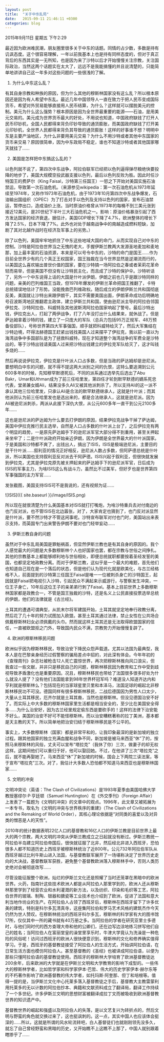 ```yaml
---
layout: post
title:  "关于中东乱局"
date:   2015-09-11 21:46:11 +0300
categories: blog
---
```

2015年9月11日 星期五 下午2:29

最近因为欧洲难民潮，朋友圈里很多关于中东的话题。同情的占少数，多数是持有讥讽态度。这个很容易理解，一年以前我基本上也是持有同样态度的，但对于真正背后的东西其实是一无所知，也是因为来了沙特以后才开始慢慢关注宗教，关注国际政治，当然这两个话题实在太大了，远远不是我能搞懂的并且说清楚的，只能简单地讲讲自己这一年多对这些问题的一些很浅的了解。

1. 为什么中东这么乱？

有其自身宗教和种族的原因，但为什么其他的穆斯林国家没有这么乱？所以根本原因还是因为有人希望中东乱。最近几年中国领导人一直在致力于把人民币变成国际货币，希望对外贸易能够直接用人民币结算，为什么？这样就可以摆脱美元的控制。美元为什么这么强势？根本原因是因为全世界最重要的能源——石油，是用美元交易的。美元成为世界货币最大的好处，不用说也知道，中国政府缺钱了打开人民币印钞机，全国人民都得来背负印钞导致的通货膨胀，而美国政府缺钱了打开美元印钞机，全世界人民都得来背负其导致的通货膨胀！这样的好事谁不想？明明中东是主要产油地区，为什么非要用美元交易？为什么不用沙特或者其他中东国家的货币来交易？原因很简单，因为中东政局不稳定，谁也不知道沙特或者其他国家哪天就挂了……

2. 美国是怎样把中东搞这么乱的？

以色列就不说了，第四次中东战争，阿拉伯联军已经把以色列逼得弹尽粮绝快要投降的地步了，美国大规模空投武器支援以色列，最后以色列反败为胜。因此时任沙特国王的费萨尔（King Faisal，沙特第三任国王）一怒之下开始对美国实施石油禁运，导致第一次石油危机。（来源参见wikipedia：第一次石油危机从1973年延续至1974年，又称作1973年石油危机，由于1973年10月第四次中东战争爆发，石油输出国组织（OPEC）为了打击对手以色列及支持以色列的国家，宣布石油禁运，暂停出口，造成油价上涨。当时原油价格曾从1973年的每桶不到三美元涨到接近12美元，是20世纪下半叶三大石油危机之一。影响：原油价格暴涨引起了西方发达国家的经济衰退，据估计，美国GDP增长下降了4.7%，欧洲整体的增长下降了2.5%，日本下降了7%。此外也对处于越南战争中的南越造成燃料短缺，加剧了其对北越作战时在经济及军事上的劣势。）

除了以色列，美国牢牢地抓住了中东这些地域大国的命门，从而实现自己对中东的控制。沙特是阿拉伯世界当之无愧的老大，手握伊斯兰教两大发源圣地麦加和麦地那，加上最丰富的石油资源，本来是可以号令中东的，沙特的命门是国王……作为目前全世界少有的几个真正王权国家，国王独裁在当今世界显然是逆潮流而行的，以美国这么喜欢输出普世价值的国家，要在沙特搞一场阿拉伯之春或者茉莉花革命轻而易举，但是美国不但没有让沙特民主化，而且成了沙特的保护伞。沙特听话了，另外一个中东说得上话的大国是什叶派伊朗，伊朗之前也几乎是跟沙特同样的问题，亲美的巴列维国王当政，但1978年爆发的伊斯兰革命把国王推翻了，卡特总统错误地估计了形势。没能挽救巴列维政权。随后成立的伊朗伊斯兰共和国彻底反美，美国就让沙特出来跟伊朗干，其实不需要美国出面，伊朗革命成功后明确地号召波斯湾地区推翻君主政体，建立伊斯兰共和国，使由逊尼派主导的阿拉伯邻国伊拉克、沙特阿拉伯、科威特及其他波斯湾阿拉伯国家响起了警号。最后沙特出钱，伊拉克出人，打起了两伊战争，打了八年没打出什么结果来，就休战了。但是萨达姆拿着沙特的钱，建立了一只庞大的军队（总兵力包括95万正规军、48万预备役部队），号称世界第四大军事强国，顺手就把科威特给灭了，然后大军集结在沙特边境，吓得法赫德国王赶紧出钱找美国人过来摆平了伊拉克，我以前一直以为海湾战争中多国部队是为了拯救科威特，现在才知道整个海湾战争的军费全是沙特出的，等于沙特出钱请美国人过来把沙特出钱建立的伊拉克军队给灭了，这才叫钱多烧的……

然后再说说伊拉克，伊拉克是什叶派人口占多数，但是当政的萨达姆却是逊尼派。要想明白中东的问题，就不得不提这两大派别之间的仇恨，这特么要追溯到公元600多年的时候，先知穆罕默德死后，不同的派系通过选举先后选出了Abu Bakr，Umar和Uthman成为了前三任哈里发，第四任才轮到默罕默德的嫡系死忠代表，堂弟兼女婿Ali，结果没多久Ali又被其他派刺杀了。所以支持Ali的这一派不承认其他三位哈里发，只承认Ali是合法的默罕默德继承人，这就是什叶派；而其他派则认为前三任哈里发也是选出来的，都是合法继承人，这就是逊尼派。因为Ali被逊尼派刺杀，两派从此接下深仇大恨，从公元600多年一直干到公元2100多年……

这也是逊尼派的萨达姆为什么要去打伊朗的原因，结果伊拉克战争干掉了萨达姆，美国中伊拉克推行民主选举，自然是人口占多数的什叶派上台了，之后伊拉克有两个明显的趋势，一是原先萨达姆手下的逊尼派军官大部分得不到重用，甚至关押起来坐牢了；二是什叶派政府开始亲近伊朗，因为伊朗是全世界最大的什叶派国家。于是美国和沙特都不爽了，出钱出人，搞出了ISIS，ISIS是极端逊尼派，主要目的是干什叶派……叙利亚的情况正好相反，逊尼派人数占多数，但阿萨德总统是什叶派，所以美国也支持叙利亚反对派去干阿萨德。ISIS兴起于叙利亚，但很快就发展到伊拉克，尤其是伊拉克原先被关押起来的萨达姆手下的逊尼派军官，日后成为ISIS的军事主力，为啥ISIS这么有战斗力，虽然比不过美军，但好歹也是世界第四军事强国的主力军官……

发张截图，美国支持ISIS可不是我说的，还有视频为证……

![ISIS]({{ site.baseurl }}/image/ISIS.png)

所以现在就很清楚为什么美国基本对ISIS就打打嘴炮，为啥沙特重兵去对付南边的也门反对派，也不管ISIS在北边嚣张，对了，大家肯定也猜到了，也门反对派显然是什叶派，要不然沙特才不管这闲事呢。沙特宣布联军对付也门时，美国站出来表示支持，而英国专门出来警告伊朗不要对也门轻举妄动……

3. 伊斯兰教自身的问题

虽然对于中东乱局美国是罪魁祸首，但显然伊斯兰教也是有其自身的原因的。我个人感觉最大的问题是大多数穆斯林个人也好国家也罢，都在宗教与世俗之间挣扎。其他的宗教基本上都能够顺利地与世俗相处，即便总统就职都要按着圣经发誓的美国，也都坚定地政教分离。而对于伊斯兰教，这似乎是一个最大的难题，首先他们也知道自己现在是一个落后的状态，但是他们认为现代化就是欧美化，与古兰经格格不入，前面提到的沙特第三任国王Faisal是唯一一位被刺杀身亡的沙特国王，起因就是Faisal把电视引入沙特，引起民众不满起来示威游行，与警察发生冲突，一位王子身亡，10年后这位王子的亲弟弟行刺了Faisal。基本上目前世界上多数穆斯林国家都是政教合一，不管是国王独裁的沙特，还是名义上公民直接投票选举总统的伊朗，他们的法律就是《古兰经》。

土耳其的遭遇可谓典型，从凯末尔将军建国开始，土耳其就坚定地奉行政教分离，然后花了几十年的努力试图加入欧盟。甚至土耳其通过法律，禁止女性在公共场合佩戴穆斯林妇女必须佩戴的头巾。然而就这样土耳其还是无法取得欧盟国家的信任，一直被欧盟拒之门外，导致国内民众不满，宗教势力开始慢慢复辟了。

4. 欧洲的穆斯林移民问题

欧洲似乎因为穆斯林移民，导致治安下降民众怨声载道。尤其以法国为最典型，我本人是在巴黎亲身经历过假警察的骗局差点中招的，对此深有体会。今年年初的《查理周刊》杂志社被枪击12人死亡震惊世界，再次把穆斯林推向风口浪尖，但我查过一些文献，并非只是移民自己的问题，穆斯林移民因为教育和工作中受到歧视导致矛盾激化也是重要原因。况且，穆斯林移民也带给了法国很多很多好处为什么就没人提了？没有他们法国能拿到98年世界杯冠军吗？难道没人知道齐达内和亨利就是穆斯林么？包括现在的当家球星里贝里和本泽马，法国足球的崛起北非穆斯林移民功不可没。德国同样有很多穆斯林移民，二战后德国因为男性人口太少，大量从土耳其移民，厄齐尔就是土耳其裔，当然也是穆斯林。但没见德国治安不好了。而实际上中大多数的穆斯林国家里生活都是相当安全的，至少比在美国安全得多……为什么治安好，因为古兰经里规定偷东西是要砍手的！这样的法律下治安能不好么，美国的治安不好可不能怪穆斯林。而以治安糟糕著称的拉丁美洲，基本都是天主教的天下。所以简单地把治安归结于穆斯林移民是不公平的。

事实上，大多数穆斯林（国家）都是非常平和的，让我印象最深的是新加坡的独立过程。跟其他国家的独立充满血腥和战争不同，新加坡是被马来西亚“休”了的，按照马来穆斯林的风俗，丈夫可以宣布“塔拉克”（我休了你）三次，做妻子的却无权这样。这期间他们可以重归于好，他可以娶回她。不过，在他讲了三次“塔拉克”之后，就不能再娶她了。马来西亚“休”了新加坡的时候，国会上下两院三读法案，等于宣布“塔拉克”三次。对了，我估计大多数人恐怕都不知道马来西亚也是穆斯林国家……

5. 文明的冲突

文明冲突论（英语：The Clash of Civilizations）是1993年夏季由美国哈佛大学教授塞缪尔·P·亨廷顿（Samuel Huntington）在《外交季刊》（Foreign Affair）上发表了一篇题为《文明的冲突》的文章中的观点。1996年，此文章又被拓展为一本专书，取名为《文明的冲突与世界秩序的重建》（The Clash of Civilizations and the Remaking of World Order），其核心理论依据是“对同类的喜爱以及对异类的憎恶是人的天性”。

2010年的统计数据表明22亿人口的基督教和16亿人口的伊斯兰教是目前世界上最大的两个宗教，两大文明的冲突从伊斯兰教成立之日起就没有断过。伊斯兰教统一阿拉伯半岛建立阿拉伯帝国后，很快就征服了北非，然后经北非进入西班牙，恐怕很多人都不知道历史上西班牙被穆斯林统治了近800年。公元732年阿拉伯军队从西班牙越过比利牛斯山进入法国，与基督教联军展开了一场堪称决定了世界历史走向的大决战，基督教联军获胜，避免整个基督教欧洲落入穆斯林手中，否则人类历史绝对会被彻底改写……

尽管没能征服整个欧洲，灿烂的伊斯兰文化还是照耀了当时还笼罩在黑暗中的欧洲世界。火药，指南针这些技术欧洲人都是从阿拉伯人那里学到的，欧洲人还从穆斯林那里学到了经营农业和水利灌溉的新方法，以及纺织、印染和毛织等工艺，阿拉伯世界的玻璃、制陶、银器和搪瓷等工业技术也介绍到了欧洲，促进了法国和意大利当地作坊业的生产。在阿拉伯人占领了西班牙后，穆斯林在西班牙留下了许多优美的建筑，特别是科尔多瓦清真寺，这座集阿拉伯和罗马艺术风格的建筑杰作今天仍然为世人赞叹。在穆斯林统治的西班牙科尔多瓦，穆斯林的科学家有大的图书馆17所，仅仅其中一所的藏书就有40万册之多。当阿拉伯的学者在研究亚里士多德时，与他们同时代的西方查理大帝和他的公卿们，还在边写边涂地练习拼写他们自己的姓名；当阿拉伯人在富丽堂皇的澡堂里享乐时，牛津大学竟认为洗澡是一种危险的风俗呢！访问过西班牙的欧洲人很快便意识到，穆斯林的文化和修养确实值得学习。于是，西班牙的基督教徒接受了阿拉伯人的生活方式，开始讲阿拉伯语，在日常生活方面也模仿阿拉伯人。甚至基督教的《圣经》也被译成阿拉伯语，以便为那些只懂阿拉伯语的基督教徒使用。西班牙的穆斯林大学培育了欧洲基督教徒达200余年，后来欧洲的大学就是在伊斯兰文明和大学教育的影响下成型的。一些伟大的穆斯林学者，比如哲学家和科学家伊本·巴哲、伟大的历史学家伊本·赫尔东等的不朽著作影响了欧洲基督教的伟大学者，如托玛斯·阿奎那、但丁和培根等。值得一提的是，当伊斯兰文化中心托莱多落入基督教徒之手后，基督教大主教雷蒙利用托莱多的无以计数的阿拉伯抄本、典籍和文献资料成立了翻译局，翻译工作持续了一个多世纪。许多伊斯兰文明的思想财富被翻译成拉丁文而被吸收到欧洲基督教世界的知识遗产中。

基督教世界的崛起和强盛以及阿拉伯人的失落，是以文艺复兴为转折点的，然后文明与野蛮的角色就交换过来了，这也挺讽刺的。这一点，其实中国人也应该体会挺深的……所以，这就是所谓的风水轮流转吧，白人基督徒们也就刚刚领先没多久，就忘了自己曾经野蛮和黑暗的历史，又开始瞧不上这瞧不上那了，中国人就别跟着瞎掺乎了……
